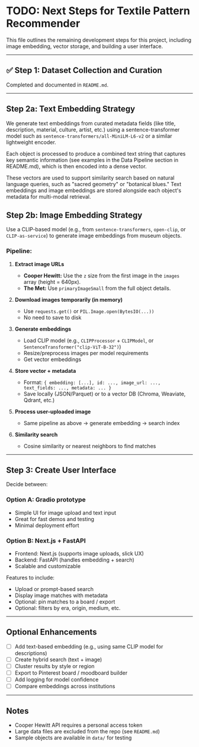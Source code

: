 # TODO: Next Steps for Textile Pattern Recommender

This file outlines the remaining development steps for this project, including image embedding, vector storage, and building a user interface.

---

## ✅ Step 1: Dataset Collection and Curation

Completed and documented in `README.md`.

---

## Step 2a: Text Embedding Strategy

We generate text embeddings from curated metadata fields (like title, description, material, culture, artist, etc.) using a sentence-transformer model such as `sentence-transformers/all-MiniLM-L6-v2` or a similar lightweight encoder.

Each object is processed to produce a combined text string that captures key semantic information (see examples in the Data Pipeline section in README.md), which is then encoded into a dense vector.

These vectors are used to support similarity search based on natural language queries, such as "sacred geometry" or "botanical blues." Text embeddings and image embeddings are stored alongside each object's metadata for multi-modal retrieval.

## Step 2b: Image Embedding Strategy

Use a CLIP-based model (e.g., from `sentence-transformers`, `open-clip`, or `CLIP-as-service`) to generate image embeddings from museum objects.

### Pipeline:

1. **Extract image URLs**

   - **Cooper Hewitt:** Use the `z` size from the first image in the `images` array (height = 640px).
   - **The Met:** Use `primaryImageSmall` from the full object details.

2. **Download images temporarily (in memory)**

   - Use `requests.get()` or `PIL.Image.open(BytesIO(...))`
   - No need to save to disk

3. **Generate embeddings**

   - Load CLIP model (e.g., `CLIPProcessor` + `CLIPModel`, or `SentenceTransformer("clip-ViT-B-32")`)
   - Resize/preprocess images per model requirements
   - Get vector embeddings

4. **Store vector + metadata**

   - Format: `{ embedding: [...], id: ..., image_url: ..., text_fields: ..., metadata: ... }`
   - Save locally (JSON/Parquet) or to a vector DB (Chroma, Weaviate, Qdrant, etc.)

5. **Process user-uploaded image**

   - Same pipeline as above → generate embedding → search index

6. **Similarity search**
   - Cosine similarity or nearest neighbors to find matches

---

## Step 3: Create User Interface

Decide between:

### Option A: **Gradio prototype**

- Simple UI for image upload and text input
- Great for fast demos and testing
- Minimal deployment effort

### Option B: **Next.js + FastAPI**

- Frontend: Next.js (supports image uploads, slick UX)
- Backend: FastAPI (handles embedding + search)
- Scalable and customizable

Features to include:

- Upload or prompt-based search
- Display image matches with metadata
- Optional: pin matches to a board / export
- Optional: filters by era, origin, medium, etc.

---

## Optional Enhancements

- [ ] Add text-based embedding (e.g., using same CLIP model for descriptions)
- [ ] Create hybrid search (text + image)
- [ ] Cluster results by style or region
- [ ] Export to Pinterest board / moodboard builder
- [ ] Add logging for model confidence
- [ ] Compare embeddings across institutions

---

## Notes

- Cooper Hewitt API requires a personal access token
- Large data files are excluded from the repo (see `README.md`)
- Sample objects are available in `data/` for testing
